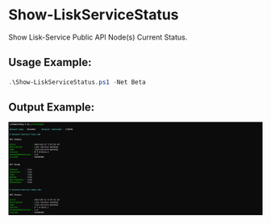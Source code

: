 # Show-LiskServiceStatus

Show Lisk-Service Public API Node(s) Current Status.

## Usage Example:

```powershell
.\Show-LiskServiceStatus.ps1 -Net Beta
```

## Output Example:

![Show-LiskServiceStatus-Output-Example](../PNG/Show-LiskServiceStatus.png)
